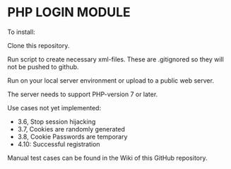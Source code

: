 # PHP LOGIN MODULE
To install: 

Clone this repository.

Run script to create necessary xml-files. These are .gitignored so they will not be pushed to github.

Run on your local server environment or upload to a public web server.

The server needs to support PHP-version 7 or later.

Use cases not yet implemented:
 * 3.6, Stop session hijacking
 * 3.7, Cookies are randomly generated
 * 3.8, Cookie Passwords are temporary
 * 4.10: Successful registration

Manual test cases can be found in the Wiki of this GitHub repository.